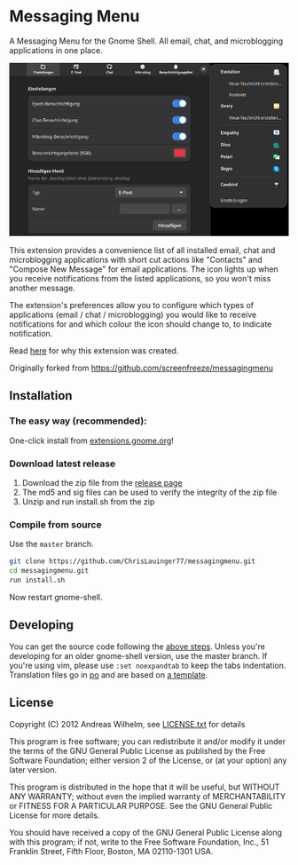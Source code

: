 # Messaging Menu

A Messaging Menu for the Gnome Shell. All email, chat, and microblogging
applications in one place.

![Messaging Menu screenshot](menu_screenshot.png)

This extension provides a convenience list of all installed email, chat and
microblogging applications with short cut actions like "Contacts" and "Compose
New Message" for email applications. The icon lights up when you receive
notifications from the listed applications, so you won't miss another message.

The extension's preferences allow you to configure which types of applications
(email / chat / microblogging) you would like to receive notifications for and
which colour the icon should change to, to indicate notification.

Read [here](http://screenfreeze.net/messaging-menu-for-gnome-3/) for why this
extension was created.

Originally forked from https://github.com/screenfreeze/messagingmenu

## Installation

### The easy way (recommended):

One-click install from [extensions.gnome.org](https://extensions.gnome.org/extension/2896/messaging-menu/)!

### Download latest release

1. Download the zip file from the [release page](https://github.com/ChrisLauinger77/messagingmenu/releases/latest)
2. The md5 and sig files can be used to verify the integrity of the zip file
3. Unzip and run install.sh from the zip

### Compile from source

Use the `master` branch.

```bash
git clone https://github.com/ChrisLauinger77/messagingmenu.git
cd messagingmenu.git
run install.sh
```

Now restart gnome-shell.

## Developing

You can get the source code following the [above steps](#compile-from-source).
Unless you're developing for an older gnome-shell version, use the master
branch. If you're using vim, please use `:set noexpandtab` to keep the tabs
indentation. Translation files go in [po](po) and are based on [a
template](po/gnome-shell-extension.pot).

## License

Copyright (C) 2012 Andreas Wilhelm, see [LICENSE.txt](LICENSE.txt) for details

This program is free software; you can redistribute it and/or modify
it under the terms of the GNU General Public License as published by
the Free Software Foundation; either version 2 of the License, or
(at your option) any later version.

This program is distributed in the hope that it will be useful,
but WITHOUT ANY WARRANTY; without even the implied warranty of
MERCHANTABILITY or FITNESS FOR A PARTICULAR PURPOSE. See the
GNU General Public License for more details.

You should have received a copy of the GNU General Public License along
with this program; if not, write to the Free Software Foundation, Inc.,
51 Franklin Street, Fifth Floor, Boston, MA 02110-1301 USA.
